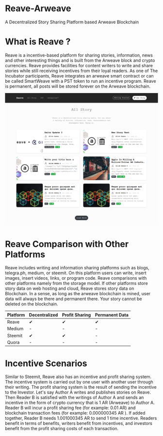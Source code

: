 # Reave-Arweave
 A Decentralized Story Sharing Platform based Arweave Blockchain

# What is Reave ?

Reave is a incentive-based platform for sharing stories, information, news and other interesting things and is built from the Arweave block and crypto currencies. Reave provides facilities for content writers to write and share stories while still receiving incentives from their loyal readers. As one of The Incubator participants, Reave integrates an arweave smart contract or can be called SmartWeave with a PST token to run an incentive program. Reave is permanent, all posts will be stored forever on the Arweave blockchain.

<img src="https://raw.githubusercontent.com/aliceasuna94/Reave-Arweave/master/assets/img/Screenshot_2020-07-25%20All%20Story%20Reave.png" />


# Reave Comparison with Other Platforms

Reave includes writing and information sharing platforms such as blogs, telegra.ph, medium, or steemit. On this platform users can write, insert images, insert videos, links, or program code. Reave comparisons with other platforms namely from the storage model. If other platforms store story data on web hosting and cloud, Reave stores story data on Blockchain. In a sense, as long as the arweave blockchain is mined, user data will always be there and permanent there. Your story cannot be deleted on the blockchain.

 <table>
    <thead>
      <tr>
        <th>Platform</th>
        <th>Decentralized</th>
        <th>Profit Sharing</th>
        <th>Permanent Data</th>
      </tr>
    </thead>
    <tbody>
        <tr>
            <td>Reave</td>
            <td>&#10004;</td>
            <td>&#10004;</td>
            <td>&#10004;</td>
        </tr>
        <tr>
            <td>Medium</td>
            <td>-</td>
            <td>-</td>
            <td>-</td>
        </tr>
     <tr>
            <td>Steemit</td>
            <td>&#10004;</td>
            <td>&#10004;</td>
            <td>-</td>
        </tr>
     <tr>
            <td>Quora</td>
            <td>-</td>
            <td>-</td>
            <td>-</td>
        </tr>
    </tbody>
  </table>
 
# Incentive Scenarios

Similar to Steemit, Reave also has an incentive and profit sharing system. The incentive system is carried out by one user with another user through their writing. The profit sharing system is the result of sending the incentive to the Investor. Let's say Author A writes and publishes stories on Reave. Then Reader B is satisfied with the writings of Author A and sends an incentive in the form of crypto currency that is 1 AR (Arweave) to Author A. Reader B will incur a profit sharing fee (for example: 0.01 AR) and blockchain transaction fees (for example: 0.000000345 AR ). If added together, Reader B needs 1.001000345 AR to send 1 time incentive. Readers benefit in terms of benefits, writers benefit from incentives, and investors benefit from the profit sharing costs of each transaction.

